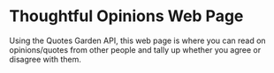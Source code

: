 # Thoughtful Opinions Web Page 
Using the Quotes Garden API, this web page is where you can read on opinions/quotes from other people and tally up whether you agree or disagree with them. 
